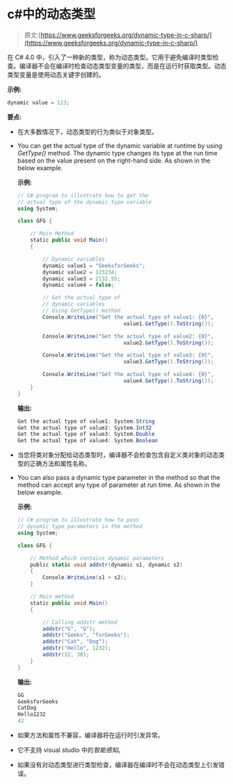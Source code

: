 # c#中的动态类型

> 原文:[https://www.geeksforgeeks.org/dynamic-type-in-c-sharp/](https://www.geeksforgeeks.org/dynamic-type-in-c-sharp/)

在 C# 4.0 中，引入了一种新的类型，称为动态类型。它用于避免编译时类型检查。编译器不会在编译时检查动态类型变量的类型，而是在运行时获取类型。动态类型变量是使用动态关键字创建的。

**示例:**

```cs
dynamic value = 123;
```

**要点:**

*   在大多数情况下，动态类型的行为类似于对象类型。
*   You can get the actual type of the dynamic variable at runtime by using *GetType()* method. The dynamic type changes its type at the run time based on the value present on the right-hand side. As shown in the below example.

    **示例:**

    ```cs
    // C# program to illustrate how to get the
    // actual type of the dynamic type variable
    using System;

    class GFG {

        // Main Method
        static public void Main()
        {

            // Dynamic variables
            dynamic value1 = "GeeksforGeeks";
            dynamic value2 = 123234;
            dynamic value3 = 2132.55;
            dynamic value4 = false;

            // Get the actual type of 
            // dynamic variables
            // Using GetType() method
            Console.WriteLine("Get the actual type of value1: {0}",
                                      value1.GetType().ToString());

            Console.WriteLine("Get the actual type of value2: {0}",
                                      value2.GetType().ToString());

            Console.WriteLine("Get the actual type of value3: {0}",
                                      value3.GetType().ToString());

            Console.WriteLine("Get the actual type of value4: {0}", 
                                      value4.GetType().ToString());
        }
    }
    ```

    **输出:**

    ```cs
    Get the actual type of value1: System.String
    Get the actual type of value2: System.Int32
    Get the actual type of value3: System.Double
    Get the actual type of value4: System.Boolean

    ```

*   当您将类对象分配给动态类型时，编译器不会检查包含自定义类对象的动态类型的正确方法和属性名称。
*   You can also pass a dynamic type parameter in the method so that the method can accept any type of parameter at run time. As shown in the below example.

    **示例:**

    ```cs
    // C# program to illustrate how to pass
    // dynamic type parameters in the method
    using System;

    class GFG {

        // Method which contains dynamic parameters
        public static void addstr(dynamic s1, dynamic s2)
        {
            Console.WriteLine(s1 + s2);
        }

        // Main method
        static public void Main()
        {

            // Calling addstr method
            addstr("G", "G");
            addstr("Geeks", "forGeeks");
            addstr("Cat", "Dog");
            addstr("Hello", 1232);
            addstr(12, 30);
        }
    }
    ```

    **输出:**

    ```cs
    GG
    GeeksforGeeks
    CatDog
    Hello1232
    42

    ```

*   如果方法和属性不兼容，编译器将在运行时引发异常。
*   它不支持 visual studio 中的*智能感知*。
*   如果没有对动态类型进行类型检查，编译器在编译时不会在动态类型上引发错误。